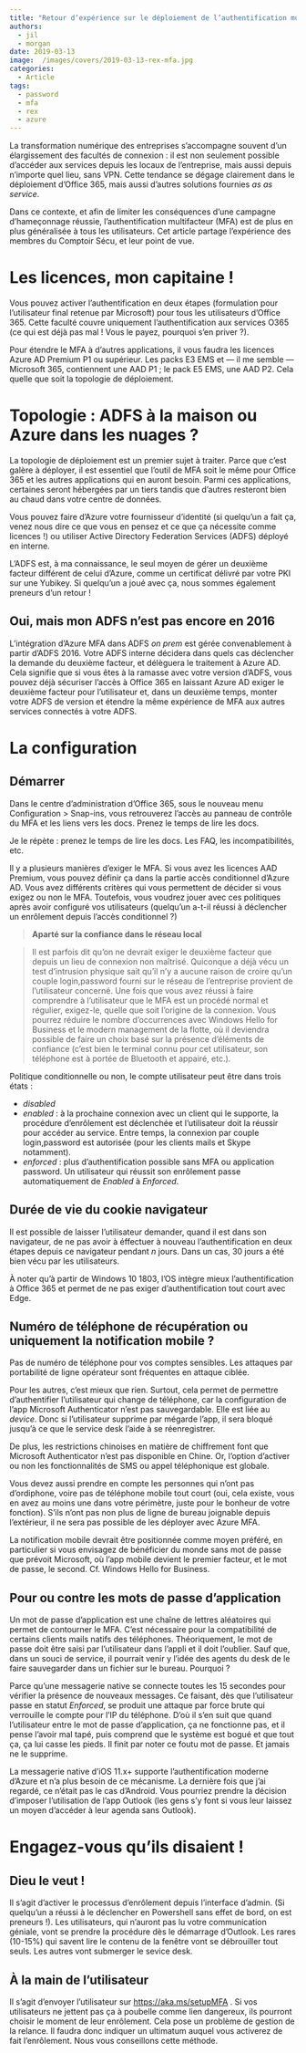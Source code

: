 ```yaml
---
title: "Retour d’expérience sur le déploiement de l’authentification multifacteur Microsoft en entreprise"
authors:
  - jil
  - morgan
date: 2019-03-13
image:  /images/covers/2019-03-13-rex-mfa.jpg
categories:
  - Article
tags:
  - password
  - mfa
  - rex
  - azure
---
```


La transformation numérique des entreprises s’accompagne souvent d’un élargissement des facultés de connexion : il est non seulement possible d’accéder aux services depuis les locaux de l’entreprise, mais aussi depuis n’importe quel lieu, sans VPN. Cette tendance se dégage clairement dans le déploiement d’Office 365, mais aussi d’autres solutions fournies *as as service*.

Dans ce contexte, et afin de limiter les conséquences d’une campagne d’hameçonnage réussie, l’authentification multifacteur (MFA) est de plus en plus généralisée à tous les utilisateurs. Cet article partage l’expérience des membres du Comptoir Sécu, et leur point de vue.

# Les licences, mon capitaine !

Vous pouvez activer l’authentification en deux étapes (formulation pour l’utilisateur final retenue par Microsoft) pour tous les utilisateurs d’Office 365. Cette faculté couvre uniquement l’authentification aux services O365 (ce qui est déjà pas mal ! Vous le payez, pourquoi s’en priver ?).

Pour étendre le MFA à d’autres applications, il vous faudra les licences Azure AD Premium P1 ou supérieur. Les packs E3 EMS et — il me semble — Microsoft 365, contiennent une AAD P1 ; le pack E5 EMS, une AAD P2. Cela quelle que soit la topologie de déploiement.

# Topologie : ADFS à la maison ou Azure dans les nuages ?

La topologie de déploiement est un premier sujet à traiter. Parce que c’est galère à déployer, il est essentiel que l’outil de MFA soit le même pour Office 365 et les autres applications qui en auront besoin. Parmi ces applications, certaines seront hébergées par un tiers tandis que d’autres resteront bien au chaud dans votre centre de données.

Vous pouvez faire d’Azure votre fournisseur d’identité (si quelqu’un a fait ça, venez nous dire ce que vous en pensez et ce que ça nécessite comme licences !) ou utiliser Active Directory Federation Services (ADFS) déployé en interne.

L’ADFS est, à ma connaissance, le seul moyen de gérer un deuxième facteur différent de celui d’Azure, comme un certificat délivré par votre PKI sur une Yubikey. Si quelqu’un a joué avec ça, nous sommes également preneurs d’un retour !

## Oui, mais mon ADFS n’est pas encore en 2016

L’intégration d’Azure MFA dans ADFS *on prem* est gérée convenablement à partir d’ADFS 2016. Votre ADFS interne décidera dans quels cas déclencher la demande du deuxième facteur, et délèguera le traitement à Azure AD. Cela signifie que si vous êtes à la ramasse avec votre version d’ADFS, vous pouvez déjà sécuriser l’accès à Office 365 en laissant Azure AD exiger le deuxième facteur pour l’utilisateur et, dans un deuxième temps, monter votre ADFS de version et étendre la même expérience de MFA aux autres services connectés à votre ADFS.

# La configuration

## Démarrer

Dans le centre d’administration d’Office 365, sous le nouveau menu Configuration > Snap-ins, vous retrouverez l’accès au panneau de contrôle du MFA et les liens vers les docs. Prenez le temps de lire les docs.

Je le répète : prenez le temps de lire les docs. Les FAQ, les incompatibilités, etc.

Il y a plusieurs manières d’exiger le MFA. Si vous avez les licences AAD Premium, vous pouvez définir ça dans la partie accès conditionnel d’Azure AD. Vous avez différents critères qui vous permettent de décider si vous exigez ou non le MFA. Toutefois, vous voudrez jouer avec ces politiques après avoir configuré vos utilisateurs (quelqu’un a-t-il réussi à déclencher un enrôlement depuis l’accès conditionnel ?)

> **Aparté sur la confiance dans le réseau local**
	
> Il est parfois dit qu’on ne devrait exiger le deuxième facteur que depuis un lieu de connexion non maîtrisé. Quiconque a déjà vécu un test d’intrusion physique sait qu’il n’y a aucune raison de croire qu’un couple login,password fourni sur le réseau de l’entreprise provient de l’utilisateur concerné. Une fois que vous avez réussi à faire comprendre à l’utilisateur que le MFA est un procédé normal et régulier, exigez-le, quelle que soit l’origine de la connexion. Vous pourrez réduire le nombre d’occurrences avec Windows Hello for Business et le modern management de la flotte, où il deviendra possible de faire un choix basé sur la présence d’éléments de confiance (c’est bien le terminal connu pour cet utilisateur, son téléphone est à portée de Bluetooth et appairé, etc.).


Politique conditionnelle ou non, le compte utilisateur peut être dans trois états :

 * *disabled*
 * *enabled* : à la prochaine connexion avec un client qui le supporte, la procédure d’enrôlement est déclenchée et l’utilisateur doit la réussir pour accéder au service. Entre temps, la connexion par couple login,password est autorisée (pour les clients mails et Skype notamment).
 * *enforced* : plus d’authentification possible sans MFA ou application password. Un utilisateur qui réussit son enrôlement passe automatiquement de *Enabled* à *Enforced*.

## Durée de vie du cookie navigateur

Il est possible de laisser l’utilisateur demander, quand il est dans son navigateur, de ne pas avoir à éffectuer à nouveau l’authentification en deux étapes depuis ce navigateur pendant *n* jours. Dans un cas, 30 jours a été bien vécu par les utilisateurs.

À noter qu’à partir de Windows 10 1803, l’OS intègre mieux l’authentification à Office 365 et permet de ne pas exiger d’authentification tout court avec Edge.

## Numéro de téléphone de récupération ou uniquement la notification mobile ?

Pas de numéro de téléphone pour vos comptes sensibles. Les attaques par portabilité de ligne opérateur sont fréquentes en attaque ciblée.

Pour les autres, c’est mieux que rien. Surtout, cela permet de permettre d’authentifier l’utilisateur qui change de téléphone, car la configuration de l’app Microsoft Authenticator n’est pas sauvegardable. Elle est liée au *device*. Donc si l’utilisateur supprime par mégarde l’app, il sera bloqué jusqu’à ce que le service desk l’aide à se réenregistrer.

De plus, les restrictions chinoises en matière de chiffrement font que  Microsoft Authenticator n’est pas disponible en Chine. Or, l’option d’activer ou non les fonctionnalités de SMS ou appel téléphonique est globale.

Vous devez aussi prendre en compte les personnes qui n’ont pas d’ordiphone, voire pas de téléphone mobile tout court (oui, cela existe, vous en avez au moins une dans votre périmètre, juste pour le bonheur de votre fonction). S’ils n’ont pas non plus de ligne de bureau joignable depuis l’extérieur, il ne sera pas possible de les déployer avec Azure MFA.

La notification mobile devrait être positionnée comme moyen préféré, en particulier si vous envisagez de bénéficier du monde sans mot de passe que prévoit Microsoft, où l’app mobile devient le premier facteur, et le mot de passe, le second. Cf. Windows Hello for Business.

## Pour ou contre les mots de passe d’application

Un mot de passe d’application est une chaîne de lettres aléatoires qui permet de contourner le MFA. C’est nécessaire pour la compatibilité de certains clients mails natifs des téléphones. Théoriquement, le mot de passe doit être saisi par l’utilisateur dans l’appli et il doit l’oublier. Sauf que, dans un souci de service, il pourrait venir y l’idée des agents du desk de le faire sauvegarder dans un fichier sur le bureau. Pourquoi ?

Parce qu’une messagerie native se connecte toutes les 15 secondes pour vérifier la présence de nouveaux messages. Ce faisant, dès que l’utilisateur passe en statut *Enforced*, se produit une attaque par force brute qui verrouille le compte pour l’IP du téléphone. D’où il s’en suit que quand l’utilisateur entre le mot de passe d’application, ça ne fonctionne pas, et il pense l’avoir mal tapé, puis comprend que le système est bogué et que tout ça, ça lui casse les pieds. Il finit par noter ce foutu mot de passe. Et jamais ne le supprime. 

La messagerie native d’iOS 11.x+ supporte l’authentification moderne d’Azure et n’a plus besoin de ce mécanisme. La dernière fois que j’ai regardé, ce n’était pas le cas d’Android. Vous pourriez prendre la décision d’imposer l’utilisation de l’app Outlook (les gens s’y font si vous leur laissez un moyen d’accéder à leur agenda sans Outlook).

# Engagez-vous qu’ils disaient !

## Dieu le veut !

Il s’agit d’activer le processus d’enrôlement depuis l’interface d’admin. (Si quelqu’un a réussi à le déclencher en Powershell sans effet de bord, on est preneurs !). Les utilisateurs, qui n’auront pas lu votre communication géniale, vont se prendre la procédure dès le démarrage d’Outlook. Les rares (10-15%) qui savent lire le contenu de la fenêtre vont se débrouiller tout seuls. Les autres vont submerger le sevice desk.

## À la main de l’utilisateur

Il s’agit d’envoyer l’utilisateur sur https://aka.ms/setupMFA . Si vos utilisateurs ne jettent pas ça à poubelle comme lien dangereux, ils pourront choisir le moment de leur enrôlement. Cela pose un problème de gestion de la relance. Il faudra donc indiquer un ultimatum auquel vous activerez de fait l’enrôlement. Nous vous conseillons cette méthode.

